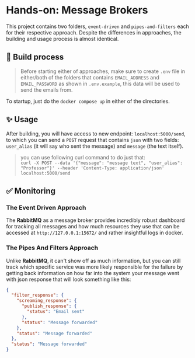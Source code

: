 # Hands-on: Message Brokers

This project contains two folders, `event-driven` and `pipes-and-filters` each for their respective approach.
Despite the differences in approaches, the building and usage process is almost identical.

## 🔨 Build process

> Before starting either of approaches, make sure to create `.env` file in either/both of the folders that contains `EMAIL_ADDRESS` and `EMAIL_PASSWORD` as shown in `.env.example`, this data will be used to send the emails from.

To startup, just do the `docker compose up` in either of the directories.

## ✨ Usage

After building, you will have access to new endpoint: `localhost:5000/send`, to which you can send a `POST` request that contains `json` with two fields: `user_alias` (it will say who sent the message) and `message` (the text itself).

> you can use following curl command to do just that: <br/>
> `curl -X POST --data '{"message": "message text", "user_alias": "Professor"}' --header 'Content-Type: application/json'  localhost:5000/send`

##  ✅ Monitoring

### The Event Driven Approach

The **RabbitMQ** as a message broker provides incredibly robust dashboard for tracking all messages and how much resources they use that can be accessed at `http://127.0.0.1:15672/` and rather insightful logs in docker.

### The Pipes And Filters Approach

Unlike **RabbitMQ**, it can't show off as much information, but you can still track which specific service was more likely responsible for the failure by getting back information on how far into the system your message went with json response that will look something like this:

```json
{
  "filter_response": {
    "screaming_response": {
      "publish_response": {
        "status": "Email sent"
      },
      "status": "Message forwarded"
    },
    "status": "Message forwarded"
  },
  "status": "Message forwarded"
}
```

